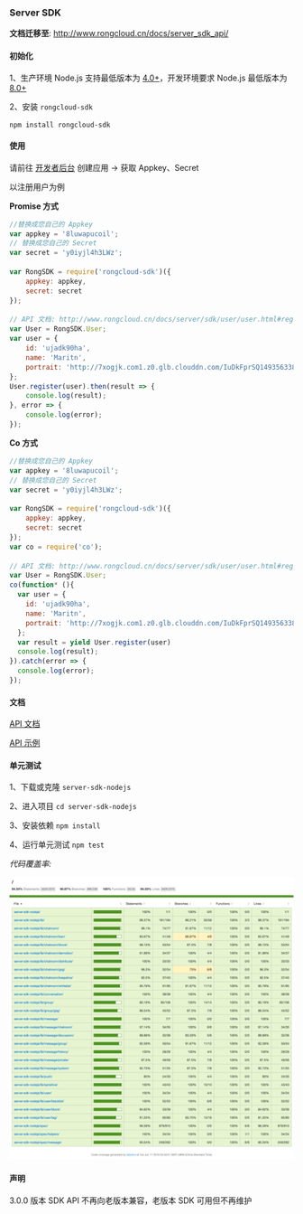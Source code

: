 ### Server SDK

**文档迁移至**: http://www.rongcloud.cn/docs/server_sdk_api/

#### 初始化

1、生产环境 Node.js 支持最低版本为 [4.0+](http://nodejs.cn/download/)，开发环境要求 Node.js 最低版本为 [8.0+](http://nodejs.cn/download/)

2、安装 `rongcloud-sdk`

```
npm install rongcloud-sdk
```

#### 使用

请前往 [开发者后台](https://developer.rongcloud.cn) 创建应用 -> 获取 Appkey、Secret

以注册用户为例

**Promise 方式**

```js
//替换成您自己的 Appkey
var appkey = '8luwapucoil';
// 替换成您自己的 Secret
var secret = 'y0iyjl4h3LWz';

var RongSDK = require('rongcloud-sdk')({
    appkey: appkey,
    secret: secret
});

// API 文档: http://www.rongcloud.cn/docs/server/sdk/user/user.html#register
var User = RongSDK.User;
var user = {
	id: 'ujadk90ha',
	name: 'Maritn',
	portrait: 'http://7xogjk.com1.z0.glb.clouddn.com/IuDkFprSQ1493563384017406982'
};
User.register(user).then(result => {
	console.log(result);
}, error => {
	console.log(error);
});
```

**Co 方式**
```js
//替换成您自己的 Appkey
var appkey = '8luwapucoil';
// 替换成您自己的 Secret
var secret = 'y0iyjl4h3LWz';

var RongSDK = require('rongcloud-sdk')({
    appkey: appkey,
    secret: secret
});
var co = require('co');

// API 文档: http://www.rongcloud.cn/docs/server/sdk/user/user.html#register
var User = RongSDK.User;
co(function* (){
  var user = {
  	id: 'ujadk90ha',
  	name: 'Maritn',
  	portrait: 'http://7xogjk.com1.z0.glb.clouddn.com/IuDkFprSQ1493563384017406982'
  };
  var result = yield User.register(user)
  console.log(result);
}).catch(error => {
  console.log(error);
});
```

#### 文档

[API 文档](https://www.rongcloud.cn/docs/server_sdk_api/)

[API 示例](./example)

#### 单元测试

1、下载或克隆 `server-sdk-nodejs`

2、进入项目 `cd server-sdk-nodejs`

3、安装依赖 `npm install`

4、运行单元测试 `npm test`

_代码覆盖率:_

![](./report.png)

#### 声明

3.0.0 版本 SDK API 不再向老版本兼容，老版本 SDK 可用但不再维护
